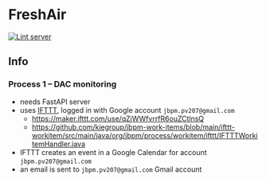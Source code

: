 # FreshAir

[![Lint server](https://github.com/petr7555/pv207-freshair/actions/workflows/lint_backend.yml/badge.svg)](https://github.com/petr7555/pv207-freshair/actions/workflows/lint_backend.yml)

## Info

### Process 1 – DAC monitoring
- needs FastAPI server
- uses [IFTTT](https://ifttt.com/my_applets), logged in with Google account `jbpm.pv207@gmail.com`
    - https://maker.ifttt.com/use/qZjWWfvrrfR6ouZCtlnsQ
    - https://github.com/kiegroup/jbpm-work-items/blob/main/ifttt-workitem/src/main/java/org/jbpm/process/workitem/ifttt/IFTTTWorkitemHandler.java
- IFTTT creates an event in a Google Calendar for account `jbpm.pv207@gmail.com`
- an email is sent to `jbpm.pv207@gmail.com` Gmail account

